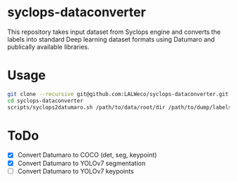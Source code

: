 # syclops-dataconverter

This repository takes input dataset from Syclops engine and converts the labels into standard Deep learning dataset formats using Datumaro and publically available libraries. 



# Usage

```bash
git clone --recursive git@github.com:LALWeco/syclops-dataconverter.git
cd syclops-dataconverter
scripts/syclops2datumaro.sh /path/to/data/root/dir /path/to/dump/labels
```



# ToDo

- [x] Convert Datumaro to COCO (det, seg, keypoint)
- [x] Convert Datumaro to YOLOv7 segmentation
- [ ] Convert Datumaro to YOLOv7 keypoints
